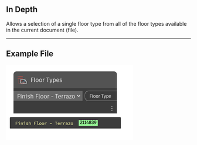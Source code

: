 ## In Depth
Allows a selection of a single floor type from all of the floor types available in the current document (file).
___
## Example File

![Floor Types](./DSRevitNodesUI.FloorTypes_img.jpg)